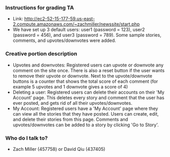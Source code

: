 ### Instructions for grading TA ###
* Link: http://ec2-52-15-177-59.us-east-2.compute.amazonaws.com/~zachmiller/newssite/start.php
* We have set up 3 default users: user1 (password = 123), user2 (password = 456), and user3 (password = 789).  Some sample stories, comments, and upvotes/downvotes were added.

### Creative portion description ###
* Upvotes and downvotes: Registered users can upvote or downvote any comment on the site once.  There is also a reset button if the user wants to remove their upvote or downvote.  Next to the upvote/downvote buttons is a counter that shows the total score of each comment (for example 5 upvotes and 1 downvote gives a score of 4)
* Deleting a user: Registered users can delete their accounts on their 'My Account' page.  This deletes every story and comment that the user has ever posted, and gets rid of all their upvotes/downvotes. 
* My Account: Registered users have a 'My Account' page where they can view all the stories that they have posted.  Users can create, edit, and delete their stories from this page.  Comments and upvotes/downvotes can be added to a story by clicking 'Go to Story'.

### Who do I talk to? ###

* Zach Miller (457758) or David Qiu (437405)